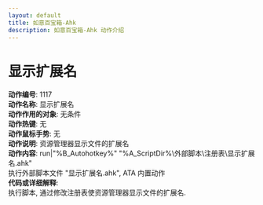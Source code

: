 ```yaml
---
layout: default
title: 如意百宝箱-Ahk
description: 如意百宝箱-Ahk 动作介绍
---
```

<link rel="stylesheet" href="../actions/css/atom-one-light.min.css">
<script src="../actions/js/highlight.min.js"></script>
<script>hljs.highlightAll();</script>

# [](#header-2) 显示扩展名
**动作编号**: 1117  
**动作名称**: 显示扩展名  
**动作作用的对象**: 无条件  
**动作热键**: 无  
**动作鼠标手势**: 无  
**动作说明**: 资源管理器显示文件的扩展名  
**动作内容**: run|"%B_Autohotkey%" "%A_ScriptDir%\外部脚本\注册表\显示扩展名.ahk"  
执行外部脚本文件 "显示扩展名.ahk", ATA 内置动作  
**代码或详细解释**:  
执行脚本, 通过修改注册表使资源管理器显示文件的扩展名.  